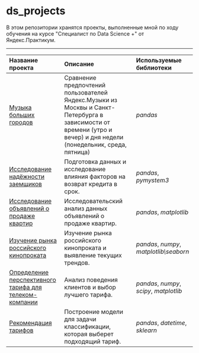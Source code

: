 # ds_projects

В этом репозитории хранятся проекты, выполненные мной по ходу обучения на курсе "Специалист по Data Science +" от Яндекс.Практикум.
<hr>

| Название проекта | Описание | Используемые библиотеки | 
| :---------------------- | :---------------------- | :---------------------- |
| [Музыка больших городов](big_cities_music) | Сравнение предпочтений пользователей Яндекс.Музыки из Москвы и Санкт-Петербурга в зависимости от времени (утро и вечер) и дня недели (понедельник, среда, пятница)| *pandas* |
| [Исследование надёжности заемщиков](borrowers_reliability) | Подготовка данных и исследование влияния факторов на возврат кредита в срок. | *pandas*, *pymystem3* |
| [Исследование объявлений о продаже квартир](apartments_sales) | Исследовательский анализ данных объявлений о продаже квартир. | *pandas*, *matplotlib* |
| [Изучение рынка российского кинопроката](mkrf_films) | Изучение рынка российского кинопроката и выявление текущих трендов. | *pandas*, *numpy*, *matplotlib\seaborn* |
| [Определение перспективного тарифа для телеком-компании](prospective_tariff) | Анализ поведения клиентов и выбор лучшего тарифа. | *pandas*, *numpy*, *scipy*, *matplotlib* |
| [Рекомендация тарифов](tariff_recommendation) | Построение модели для задачи классификации, которая выберет подходящий тариф. | *pandas*, *datetime*, *sklearn* |
